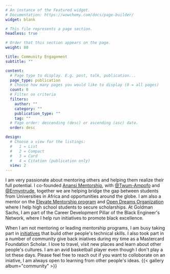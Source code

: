 ```yaml
---
# An instance of the Featured widget.
# Documentation: https://wowchemy.com/docs/page-builder/
widget: blank

# This file represents a page section.
headless: true

# Order that this section appears on the page.
weight: 80

title: Community Engagement
subtitle: ""

content:
  # Page type to display. E.g. post, talk, publication...
  page_type: publication
  # Choose how many pages you would like to display (0 = all pages)
  count: 0
  # Filter on criteria
  filters:
    author: ""
    category: ""
    publication_type: ""
    tag: ""
  # Page order: descending (desc) or ascending (asc) date.
  order: desc

design:
  # Choose a view for the listings:
  #   1 = List
  #   2 = Compact
  #   3 = Card
  #   4 = Citation (publication only)
  view: 2
---
```

I am very passionate about mentoring others and helping them realize their full potential. I co-founded [Anansi Mentorship](), with [@Twum-Ampofo](https://www.linkedin.com/in/kofiapeakorang/) and [@Ermyntrude](https://mcfscholars.asu.edu/scholars/phase-ii-scholars/ermyntrude-adjei), together we are helping bridge the gap between students from Universities in Africa and opportunities around the globe. I am also a mentor on the [Elevate Mentorship program](https://sites.google.com/miafrik.org/elevate/about-us/our-mentors) and [Open Dreams Organization](https://www.open-dreams.org/) where I help high school students to secure scholarships. At Goldman Sachs, I am part of the Career Development Pillar of the Black Engineer's Network, where I help run initiatives to promote black excellence.

When I am not mentoring or leading mentorship programs, I am busy taking part in [initiatives](https://www.linkedin.com/feed/update/urn:li:activity:6607347347779387392/) that build other people's technical skills. I also took part in a number of community give back iniatives during my time as a Mastercard Foundation Scholar. I love to travel, visit new places and learn about other people's cultures. I am an avid basketball player even though I don't play a lot these days. Please feel free to reach out if you want to colloborate on an iniative, I am always open to learning from other people's ideas.
{{< gallery album="community" >}}